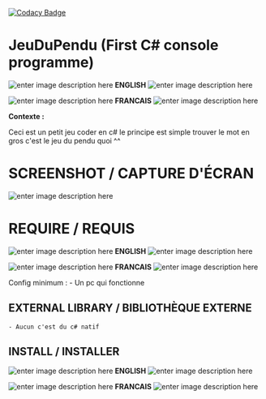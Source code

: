 [![Codacy Badge](https://app.codacy.com/project/badge/Grade/00b6954df1444971861ef084b184cdb6)](https://www.codacy.com/gh/toto93330/Moviz-Stream/dashboard?utm_source=github.com&amp;utm_medium=referral&amp;utm_content=toto93330/Moviz-Stream&amp;utm_campaign=Badge_Grade)
# JeuDuPendu (First C# console programme)
 
![enter image description here](https://icons.iconarchive.com/icons/osiris/world-flags/16/00-cctld-ac-icon.png)  **ENGLISH** ![enter image description here](https://icons.iconarchive.com/icons/osiris/world-flags/16/00-cctld-ac-icon.png)




![enter image description here](https://icons.iconarchive.com/icons/osiris/world-flags/16/00-cctld-fx-icon.png) **FRANCAIS** ![enter image description here](https://icons.iconarchive.com/icons/osiris/world-flags/16/00-cctld-fx-icon.png)

**Contexte :**

Ceci est un petit jeu coder en c# le principe est simple trouver le mot en gros c'est le jeu du pendu quoi ^^

# SCREENSHOT  / CAPTURE D'ÉCRAN

![enter image description here](https://i.goopics.net/eiayt8.jpg)

# REQUIRE  / REQUIS
![enter image description here](https://icons.iconarchive.com/icons/osiris/world-flags/16/00-cctld-ac-icon.png)  **ENGLISH** ![enter image description here](https://icons.iconarchive.com/icons/osiris/world-flags/16/00-cctld-ac-icon.png)





![enter image description here](https://icons.iconarchive.com/icons/osiris/world-flags/16/00-cctld-fx-icon.png) **FRANCAIS** ![enter image description here](https://icons.iconarchive.com/icons/osiris/world-flags/16/00-cctld-fx-icon.png)

Config minimum :
    - Un pc qui fonctionne

## EXTERNAL LIBRARY / BIBLIOTHÈQUE EXTERNE

    - Aucun c'est du c# natif

## INSTALL / INSTALLER

![enter image description here](https://icons.iconarchive.com/icons/osiris/world-flags/16/00-cctld-ac-icon.png)  **ENGLISH** ![enter image description here](https://icons.iconarchive.com/icons/osiris/world-flags/16/00-cctld-ac-icon.png)





![enter image description here](https://icons.iconarchive.com/icons/osiris/world-flags/16/00-cctld-fx-icon.png) **FRANCAIS** ![enter image description here](https://icons.iconarchive.com/icons/osiris/world-flags/16/00-cctld-fx-icon.png)



